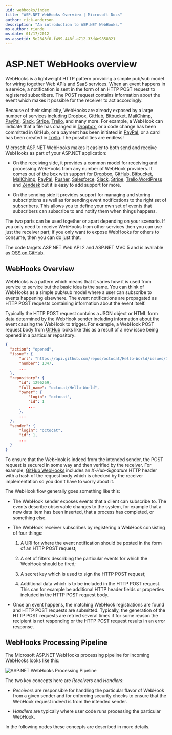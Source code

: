 ```yaml
---
uid: webhooks/index
title: "ASP.NET WebHooks Overview | Microsoft Docs"
author: rick-anderson
description: "An introduction to ASP.NET WebHooks."
ms.author: riande
ms.date: 01/17/2012
ms.assetid: 5e2843f0-f499-448f-a712-33d4e9858321
---
```

# ASP.NET WebHooks overview

WebHooks is a lightweight HTTP pattern providing a simple pub/sub model for wiring together Web APIs and SaaS services. When an event happens in a service, a notification is sent in the form of an HTTP POST request to registered subscribers. The POST request contains information about the event which makes it possible for the receiver to act accordingly.

Because of their simplicity, WebHooks are already exposed by a large number of services including [Dropbox](http://dropbox.com/), [GitHub](https://www.github.com/), [Bitbucket](https://bitbucket.org/), [MailChimp](http://www.mailchimp.com/), [PayPal](http://www.paypal.com/), [Slack](http://www.slack.com), [Stripe](http://www.stripe.com), [Trello](http://www.trello.com/), and many more. For example, a WebHook can indicate that a file has changed in [Dropbox](http://dropbox.com/), or a code change has been committed in GitHub, or a payment has been initiated in [PayPal](http://www.paypal.com/), or a card has been created in [Trello](http://www.trello.com/). The possibilities are endless!

Microsoft ASP.NET WebHooks makes it easier to both send and receive WebHooks as part of your ASP.NET application:

* On the receiving side, it provides a common model for receiving and processing WebHooks from any number of WebHook providers. It comes out of the box with support for [Dropbox](http://dropbox.com/), [GitHub](https://www.github.com/), [Bitbucket](https://bitbucket.org/), [MailChimp](http://www.mailchimp.com/), [PayPal](http://www.paypal.com/), [Pusher](http://www.pusher.com), [Salesforce](http://www.salesforce.com), [Slack](http://www.slack.com), [Stripe](http://www.stripe.com), [Trello](http://www.trello.com/),[WordPress](http://www.wordpress.com) and [Zendesk](https://www.zendesk.com/) but it is easy to add support for more.

* On the sending side it provides support for managing and storing subscriptions as well as for sending event notifications to the right set of subscribers. This allows you to define your own set of events that subscribers can subscribe to and notify them when things happens.

The two parts can be used together or apart depending on your scenario. If you only need to receive WebHooks from other services then you can use just the receiver part; if you only want to expose WebHooks for others to consume, then you can do just that.

The code targets ASP.NET Web API 2 and ASP.NET MVC 5 and is available as [OSS on GitHub](https://github.com/aspnet/WebHooks).

## WebHooks Overview

WebHooks is a pattern which means that it varies how it is used from service to service but the basic idea is the same. You can think of WebHooks as a simple pub/sub model where a user can subscribe to events happening elsewhere. The event notifications are propagated as HTTP POST requests containing information about the event itself.

Typically the HTTP POST request contains a JSON object or HTML form data determined by the WebHook sender including information about the event causing the WebHook to trigger. For example, a WebHook POST request body from [GitHub](https://www.github.com/) looks like this as a result of a new issue being opened in a particular repository:

```json
{
  "action": "opened",
  "issue": {
      "url": "https://api.github.com/repos/octocat/Hello-World/issues/1347",
      "number": 1347,
      ...
  },
  "repository": {
      "id": 1296269,
      "full_name": "octocat/Hello-World",
      "owner": {
          "login": "octocat",
          "id": 1
          ...
      },
      ...
  },
  "sender": {
      "login": "octocat",
      "id": 1,
      ...
  }
}
```

To ensure that the WebHook is indeed from the intended sender, the POST request is secured in some way and then verified by the receiver. For example, [GitHub WebHooks](https://developer.github.com/webhooks/) includes an *X-Hub-Signature* HTTP header with a hash of the request body which is checked by the receiver implementation so you don't have to worry about it.

The WebHook flow generally goes something like this:

* The WebHook sender exposes events that a client can subscribe to. The events describe observable changes to the system, for example that a new data item has been inserted, that a process has completed, or something else.

* The WebHook receiver subscribes by registering a WebHook consisting of four things:

     1. A URI for where the event notification should be posted in the form of an HTTP POST request;

     2. A set of filters describing the particular events for which the WebHook should be fired;

     3. A secret key which is used to sign the HTTP POST request;

     4. Additional data which is to be included in the HTTP POST request. This can for example be additional HTTP header fields or properties included in the HTTP POST request body.

* Once an event happens, the matching WebHook registrations are found and HTTP POST requests are submitted. Typically, the generation of the HTTP POST requests are retried several times if for some reason the recipient is not responding or the HTTP POST request results in an error response.

## WebHooks Processing Pipeline

The Microsoft ASP.NET WebHooks processing pipeline for incoming WebHooks looks like this:

![ASP.NET WebHooks Processing Pipeline](_static/WebHookReceivers.png)

The two key concepts here are *Receivers* and *Handlers*:

* *Receivers* are responsible for handling the particular flavor of WebHook from a given sender and for enforcing security checks to ensure that the WebHook request indeed is from the intended sender.

* *Handlers* are typically where user code runs processing the particular WebHook.

In the following nodes these concepts are described in more details.
